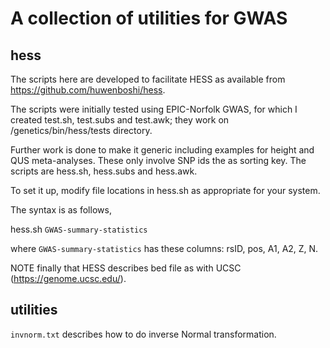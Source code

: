 # A collection of utilities for GWAS

## hess

The scripts here are developed to facilitate HESS as available from https://github.com/huwenboshi/hess.

The scripts were initially tested using EPIC-Norfolk GWAS, for which I created test.sh, test.subs and test.awk; they work on /genetics/bin/hess/tests directory.

Further work is done to make it generic including examples for height and QUS meta-analyses. These only involve SNP ids the as sorting key. The scripts are hess.sh, hess.subs and hess.awk.

To set it up, modify file locations in hess.sh as appropriate for your system.

The syntax is as follows,

hess.sh `GWAS-summary-statistics`

where `GWAS-summary-statistics` has these columns: rsID, pos, A1, A2, Z, N.

NOTE finally that HESS describes bed file as with UCSC (https://genome.ucsc.edu/).

## utilities

`invnorm.txt` describes how to do inverse Normal transformation.
